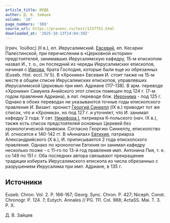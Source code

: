 ```yaml
---
article_title: ИУДА
author: Д. В. Зайцев
volume: '28'
page_numbers: '389'
source_url: https://pravenc.ru/text/1237751.html
downloaded_at: '2025-10-13T14:04:39Z'
---
```


[греч. ᾿Ιούδας] (II в.), еп. Иерусалимский. [Евсевий](https://pravenc.ru/text/Евсевий.html), еп. Кесарии Палестинской, при перечислении в «Церковной истории» предстоятелей, занимавших Иерусалимскую кафедру, 15-м епископом назвал И., т. о., он последний из череды Иерусалимских епископов, начиная с [Иакова](https://pravenc.ru/text/Иаков.html), брата Господня, которые были еще из обрезанных (Euseb. Hist. eccl. IV 5). В «Хронике» Евсевия И. стоит также на 15-м месте в общем списке Иерусалимских епископов, управлявших Иерусалимской Церковью при имп. Адриане (117-138). В арм. переводе «Хроники» Самуила Анийского этот список помещен под 124 г. (7-м годом правления Адриана), в лат. переводе блж. [Иеронима](https://pravenc.ru/text/Иероним.html) - под 125 г. Однако в обоих переводах не указываются точные годы епископского правления И. Визант. хронист [Георгий Синкелл](<https://pravenc.ru/text/Георгий Синкелл.html>) (IX в.) приводит тот же список, что и «Хроника», но под 127 г. и уточняет, что И. занимал кафедру 2 года. У свт. [Никифора I](<https://pravenc.ru/text/Никифор I.html>), патриарха К-польского (нач. IX в.), также есть список предстоятелей основных Церквей без хронологической привязки. Согласно Георгию Синкеллу, епископство И. относится к 140-142 гг. В «Анналах» [Евтихия](https://pravenc.ru/text/Евтихий.html), патриарха Александрийского (X в.), И. приписывается 2 года епископского правления. Однако по хронологии Евтихия он занимал кафедру несколько позже - с 11-го по 13-й год правления имп. Антонина Пия, т. е. со 149 по 151 г. Оба последних автора связывают прекращение традиции избирать Иерусалимского епископа из числа обрезанных с разрушением Иерусалима при имп. Адриане, в 135 г.

## Источники

Euseb. Chron. Vol. 2. P. 166-167; Georg. Sync. Chron. P. 427; Niceph. Const. Chronogr. P. 124. 7; Eutych. Annales // PG. 111. Col. 988; ActaSS. Mai. T. 3. P. X.

Д. В. Зайцев
